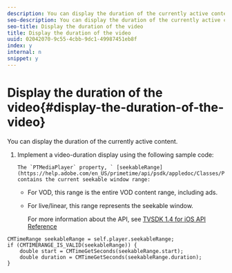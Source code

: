 ```yaml
---
description: You can display the duration of the currently active content.
seo-description: You can display the duration of the currently active content.
seo-title: Display the duration of the video
title: Display the duration of the video
uuid: 02042070-9c55-4cbb-9dc1-49987451eb8f
index: y
internal: n
snippet: y
---
```


# Display the duration of the video{#display-the-duration-of-the-video}

You can display the duration of the currently active content.

1. Implement a video-duration display using the following sample code:

       The `PTMediaPlayer` property, ` [seekableRange](https://help.adobe.com/en_US/primetime/api/psdk/appledoc/Classes/PTMediaPlayer.html#//api/name/seekableRange)`, contains the current seekable window range:

    * For VOD, this range is the entire VOD content range, including ads. 
    * For live/linear, this range represents the seekable window.

       For more information about the API, see [TVSDK 1.4 for iOS API Reference](https://help.adobe.com/en_US/primetime/api/psdk/appledoc/index.html)

<!--<a id="example_A153BE3AC03F43C6BF3A156316A08CD3"></a>-->

```
CMTimeRange seekableRange = self.player.seekableRange;  
if (CMTIMERANGE_IS_VALID(seekableRange)) { 
    double start = CMTimeGetSeconds(seekableRange.start);  
    double duration = CMTimeGetSeconds(seekableRange.duration); 
}
```


